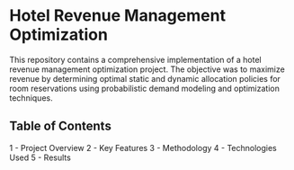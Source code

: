 # Hotel Revenue Management Optimization

This repository contains a comprehensive implementation of a hotel revenue management optimization project. The objective was to maximize revenue by determining optimal static and dynamic allocation policies for room reservations using probabilistic demand modeling and optimization techniques.

## Table of Contents
1 - Project Overview
2 - Key Features
3 - Methodology
4 - Technologies Used
5 - Results
